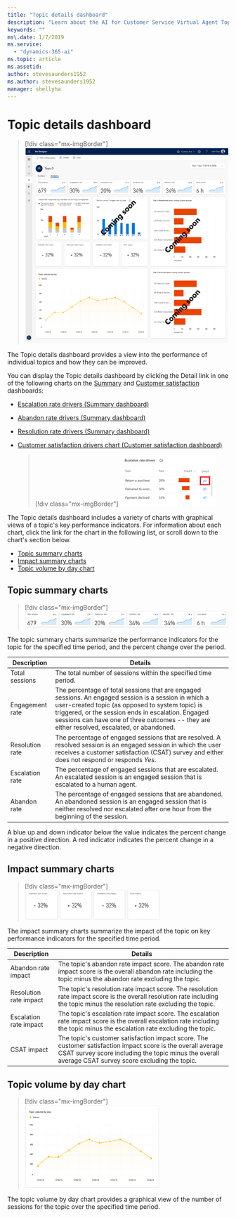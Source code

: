 ```yaml
---
title: "Topic details dashboard"
description: "Learn about the AI for Customer Service Virtual Agent Topic details dashboard."
keywords: ""
ms\.date: 1/7/2019
ms.service:
  - "dynamics-365-ai"
ms.topic: article
ms.assetid: 
author: stevesaunders1952
ms.author: stevesaunders1952
manager: shellyha
---
```


# Topic details dashboard

   > [!div class="mx-imgBorder"]
   > ![Topic details dashboard](media/analytics-topic-details-1.PNG)

The Topic details dashboard provides a view into the performance of individual topics and how they can be improved.

You can display the Topic details dashboard by clicking the Detail link in one of the following charts on the [Summary](analytics-summary.md) and [Customer satisfaction](analytics-CSAT.md) dashboards:

* [Escalation rate drivers (Summary dashboard)](analytics-summary.md#escalation-rate-drivers-chart)
* [Abandon rate drivers (Summary dashboard)](analytics-summary.md#abandon-rate-drivers-chart)
* [Resolution rate drivers (Summary dashboard)](analytics-summary.md#resolution-rate-drivers-chart)
* [Customer satisfaction drivers chart (Customer satisfaction dashboard)](analytics-CSAT.md#customer-satisfaction-drivers-chart)

   > [!div class="mx-imgBorder"]
   > ![Topic details link](media/analytics-overview-1.PNG)

The Topic details dashboard includes a variety of charts with graphical views of a topic's key performance indicators. For information about each chart, click the link for the chart in the following list, or scroll down to the chart's section below.

* [Topic summary charts](#topic-summary-charts)
* [Impact summary charts](#impact-summary-charts)
* [Topic volume by day chart](#topic-volume-by-day-chart)

## Topic summary charts

   > [!div class="mx-imgBorder"]
   > ![Topic summary charts](media/analytics-topic-details-2.PNG)

The topic summary charts summarize the performance indicators for the topic for the specified time period, and the percent change over the period.

Description | Details
----------- | -------
Total sessions | The total number of sessions within the specified time period.
Engagement rate | The percentage of total sessions that are engaged sessions. An engaged session is a session in which a user-created topic (as opposed to system topic) is triggered, or the session ends in escalation. Engaged sessions can have one of three outcomes -- they are either resolved, escalated, or abandoned.
Resolution rate | The percentage of engaged sessions that are resolved. A resolved session is an engaged session in which the user receives a customer satisfaction (CSAT) survey and either does not respond or responds *Yes*.
Escalation rate | The percentage of engaged sessions that are escalated. An escalated session is an engaged session that is escalated to a human agent.
Abandon rate | The percentage of engaged sessions that are abandoned. An abandoned session is an engaged session that is neither resolved nor escalated after one hour from the beginning of the session.

A blue up and down indicator below the value indicates the percent change in a positive direction. A red indicator indicates the percent change in a negative direction.

## Impact summary charts

   > [!div class="mx-imgBorder"]
   > ![Impact summary charts](media/analytics-topic-details-4.PNG)

The impact summary charts summarize the impact of the topic on key performance indicators for the specified time period.

Description | Details
----------- | -------
Abandon rate impact | The topic's abandon rate impact score. The abandon rate impact score is the overall abandon rate including the topic minus the abandon rate excluding the topic.
Resolution rate impact | The topic's resolution rate impact score. The resolution rate impact score is the overall resolution rate including the topic minus the resolution rate excluding the topic.
Escalation rate impact | The topic's escalation rate impact score. The escalation rate impact score is the overall escalation rate including the topic minus the escalation rate excluding the topic.
CSAT impact | The topic's customer satisfaction impact score. The customer satisfaction impact score is the overall average CSAT survey score including the topic minus the overall average CSAT survey score excluding the topic.

## Topic volume by day chart

   > [!div class="mx-imgBorder"]
   > ![Topic volume by day chart](media/analytics-topic-details-5.PNG)

The topic volume by day chart provides a graphical view of the number of sessions for the topic over the specified time period.